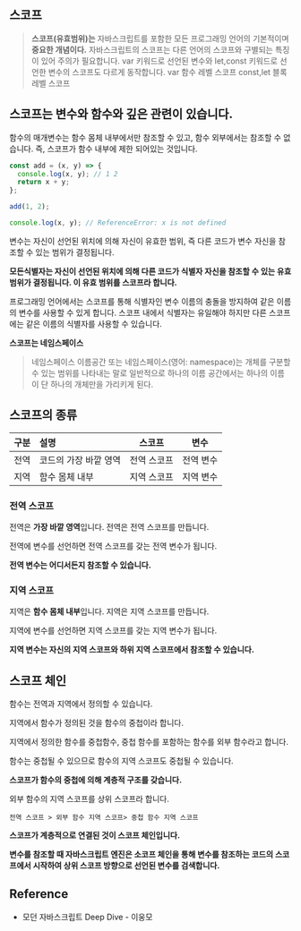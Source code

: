 ## 스코프

> **스코프(유효범위)는** 자바스크립트를 포함한 모든 프로그래밍 언어의 기본적이며 **중요한 개념이다.**
> 자바스크립트의 스코프는 다른 언어의 스코프와 구별되는 특징이 있어 주의가 필요합니다.
> var 키워드로 선언된 변수와 let,const 키워드로 선언한 변수의 스코프도 다르게 동작합니다.
> var 함수 레벨 스코프 const,let 블록 레벨 스코프

## 스코프는 변수와 함수와 깊은 관련이 있습니다.

함수의 매개변수는 함수 몸체 내부에서만 참조할 수 있고, 함수 외부에서는 참조할 수 없습니다.
즉, 스코프가 함수 내부에 제한 되어있는 것입니다.

```js
const add = (x, y) => {
  console.log(x, y); // 1 2
  return x + y;
};

add(1, 2);

console.log(x, y); // ReferenceError: x is not defined
```

변수는 자신이 선언된 위치에 의해 자신이 유효한 범위, 즉 다른 코드가 변수 자신을 참조할 수 있는 범위가 결정됩니다.

**모든식별자는 자신이 선언된 위치에 의해 다른 코드가 식별자 자신을 참조할 수 있는 유효범위가 결정됩니다. 이 유효 범위를 스코프라 합니다.**

프로그래밍 언어에서는 스코프를 통해 식별자인 변수 이름의 충돌을 방지하여 같은 이름의 변수를 사용할 수 있게 합니다. 스코프 내에서 식별자는 유일해야 하지만 다른 스코프에는 같은 이름의 식별자를 사용할 수 있습니다.

**스코프는 네임스페이스**

> 네임스페이스
> 이름공간 또는 네임스페이스(영어: namespace)는 개체를 구분할 수 있는 범위를 나타내는 말로 일반적으로 하나의 이름 공간에서는 하나의 이름이 단 하나의 개체만을 가리키게 된다.

## 스코프의 종류

| 구분 | 설명                  |   스코프    |   변수    |
| :--: | :-------------------- | :---------: | :-------: |
| 전역 | 코드의 가장 바깥 영역 | 전역 스코프 | 전역 변수 |
| 지역 | 함수 몸체 내부        | 지역 스코프 | 지역 변수 |

### 전역 스코프

전역은 **가장 바깥 영역**입니다. 전역은 전역 스코프를 만듭니다.

전역에 변수를 선언하면 전역 스코프를 갖는 전역 변수가 됩니다.

**전역 변수는 어디서든지 참조할 수 있습니다.**

### 지역 스코프

지역은 **함수 몸체 내부**입니다. 지역은 지역 스코프를 만듭니다.

지역에 변수를 선언하면 지역 스코프를 갖는 지역 변수가 됩니다.

**지역 변수는 자신의 지역 스코프와 하위 지역 스코프에서 참조할 수 있습니다.**

## 스코프 체인

함수는 전역과 지역에서 정의할 수 있습니다.

지역에서 함수가 정의된 것을 함수의 중첩이라 합니다.

지역에서 정의한 함수를 중첩함수, 중첩 함수를 포함하는 함수를 외부 함수라고 합니다.

함수는 중첩될 수 있으므로 함수의 지역 스코프도 중첩될 수 있습니다.

**스코프가 함수의 중첩에 의해 계층적 구조를 갖습니다.**

외부 함수의 지역 스코프를 상위 스코프라 합니다.

```
전역 스코프 > 외부 함수 지역 스코프> 중첩 함수 지역 스코프
```

**스코프가 계층적으로 연결된 것이 스코프 체인입니다.**

**변수를 참조할 때 자바스크립트 엔진은 소코프 체인을 통해 변수를 참조하는 코드의 스코프에서 시작하여 상위 스코프 방향으로 선언된 변수를 검색합니다.**

## Reference

- 모던 자바스크립트 Deep Dive - 이웅모
